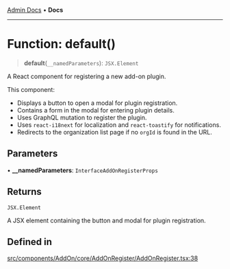 [Admin Docs](/) • **Docs**

***

# Function: default()

> **default**(`__namedParameters`): `JSX.Element`

A React component for registering a new add-on plugin.

This component:
- Displays a button to open a modal for plugin registration.
- Contains a form in the modal for entering plugin details.
- Uses GraphQL mutation to register the plugin.
- Uses `react-i18next` for localization and `react-toastify` for notifications.
- Redirects to the organization list page if no `orgId` is found in the URL.

## Parameters

• **\_\_namedParameters**: `InterfaceAddOnRegisterProps`

## Returns

`JSX.Element`

A JSX element containing the button and modal for plugin registration.

## Defined in

[src/components/AddOn/core/AddOnRegister/AddOnRegister.tsx:38](https://github.com/PalisadoesFoundation/talawa-admin/blob/main/src/components/AddOn/core/AddOnRegister/AddOnRegister.tsx#L38)
